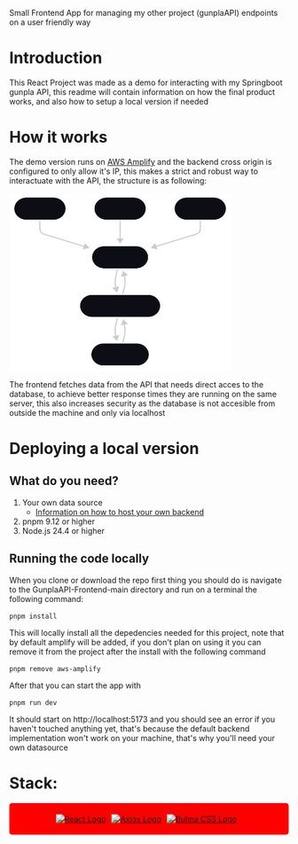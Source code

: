 Small Frontend App for managing my other project (gunplaAPI) endpoints on a user friendly way 

# Introduction
This React Project was made as a demo for interacting with my Springboot gunpla API, this readme will contain information on how the final product works, and also how to setup a local version if needed

# How it works

The demo version runs on [AWS Amplify](https://aws.amazon.com/amplify) and the backend cross origin is configured to only allow it's IP, this makes a strict and robust way to interactuate with the API, the structure is as following:

<img src="Server-Client-Model.svg" alt="Server Client Model Diagram" width="400" height="320"/>

The frontend fetches data from the API that needs direct acces to the database, to achieve better response times they are running on the same server, this also increases security as the database is not accesible from outside the machine and only via localhost

# Deploying a local version
## What do you need?
1. Your own data source
   - [Information on how to host your own backend](https://github.com/Aless00san/Gunpla-API#run-locally)
2. pnpm 9.12 or higher
3. Node.js 24.4 or higher

## Running the code locally
When you clone or download the repo first thing you should do is navigate to the GunplaAPI-Frontend-main directory and run on a terminal the following command: 
```
pnpm install
```
This will locally install all the depedencies needed for this project, note that by default amplify will be added, if you don't plan on using it you can remove it from the project after the install with the following command
```
pnpm remove aws-amplify
```
After that you can start the app with
```
pnpm run dev
```
It should start on http://localhost:5173 and you should see an error if you haven't touched anything yet, that's because the default backend implementation won't work on your machine, that's why you'll need your own datasource

# Stack:

<div style="background-color:#ff0000; padding:20px; border-radius:5px; display: flex; align-items: center; justify-content: center;">
  <a href="https://react.dev/" target="_blank" style="margin-right: 10px;">
    <img src="https://www.vectorlogo.zone/logos/reactjs/reactjs-icon.svg" alt="React Logo" width="50" height="50">
  </a>
  <a href="https://axios-http.com/" target="_blank" style="margin-right: 10px;">
    <img src="https://www.vectorlogo.zone/logos/axios/axios-icon.svg" alt="Axios Logo" width="50" height="50">
  </a>
  <a href="https://bulma.io/" target="_blank" style="margin-right: 10px;">
    <img src="https://bulma.io/assets/brand/Bulma%20Icon.svg" alt="Bulma CSS Logo" width="50" height="50">
  </a>
</div>


